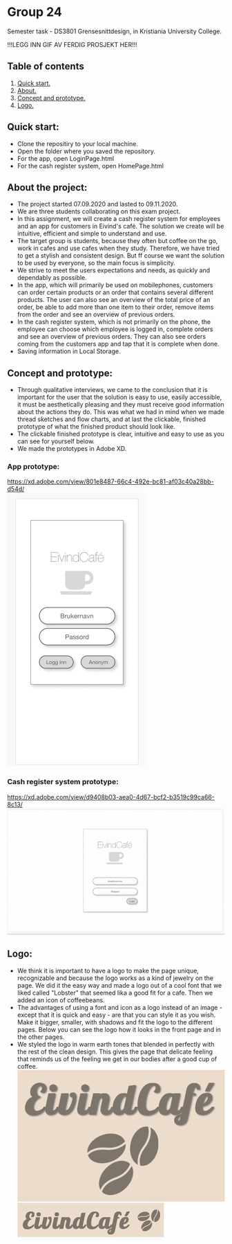 # Group 24
Semester task - DS3801 Grensesnittdesign, in Kristiania University College. 

!!!LEGG INN GIF AV FERDIG PROSJEKT HER!!!

## Table of contents
1. [Quick start. ](#start)
2. [About. ](#about)
3. [Concept and prototype. ](#concept)
4. [Logo. ](#logo)

<a name="start"></a>
## Quick start:
* Clone the repositiry to your local machine. 
* Open the folder where you saved the repository.
* For the app, open LoginPage.html
* For the cash register system, open HomePage.html

<a name="about"></a>
## About the project:
* The project started 07.09.2020 and lasted to 09.11.2020.
* We are three students collaborating on this exam project. 
* In this assignment, we will create a cash register system for employees and an app for customers in Eivind's café. The solution we create will be intuitive, efficient and simple to understand and use. 
* The target group is students, because they often but coffee on the go, work in cafes and use cafes when they study. Therefore, we have tried to get a stylish and consistent design. But ff course we want the solution to be used by everyone, so the main focus is simplicity.
* We strive to meet the users expectations and needs, as quickly and dependably as possible.
* In the app, which will primarily be used on mobilephones, customers can order certain products or an order that contains several different products. The user can also see an overview of the total price of an order, be able to add more than one item to their order, remove items from the order and see an overview of previous orders. 
* In the cash register system, which is not primarily on the phone, the employee can choose which employee is logged in, complete orders and see an overview of previous orders. They can also see orders coming from the customers app and tap that it is complete when done.
* Saving information in Local Storage.

<a name="concept"></a>
## Concept and prototype: 
* Through qualitative interviews, we came to the conclusion that it is important for the user that the solution is easy to use, easily accessible, it must be aesthetically pleasing and they must receive good information about the actions they do. This was what we had in mind when we made thread sketches and flow charts, and at last the clickable, finished prototype of what the finished product should look like.
* The clickable finished prototype is clear, intuitive and easy to use as you can see for yourself below. 
* We made the prototypes in Adobe XD. 

### App prototype:
https://xd.adobe.com/view/801e8487-66c4-492e-bc81-af03c40a28bb-d54d/ <br/>
![](Images/app-prototype.gif) 

### Cash register system prototype: 
https://xd.adobe.com/view/d9408b03-aea0-4d67-bcf2-b3519c99ca66-8c13/ <br/>
![](Images/cashregistersystem-prototype.gif)

<a name="logo"></a>
## Logo: 
* We think it is important to have a logo to make the page unique, recognizable and because the logo works as a kind of jewelry on the page. We did it the easy way and made a logo out of a cool font that we liked called "Lobster" that seemed lika a good fit for a cafe. Then we added an icon of coffeebeans. 
* The advantages of using a font and icon as a logo instead of an image - except that it is quick and easy - are that you can style it as you wish. Make it bigger, smaller, with shadows and fit the logo to the different pages. Below you can see the logo how it looks in the front page and in the other pages.  
* We styled the logo in warm earth tones that blended in perfectly with the rest of the clean design. This gives the page that delicate feeling that reminds us of the feeling we get in our bodies after a good cup of coffee.
![](Images/logo1.png) <br/>
![](Images/logo2.png)
